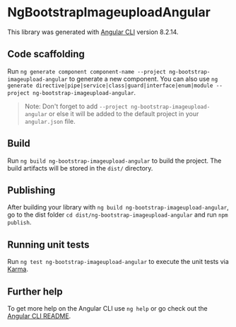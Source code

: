 # NgBootstrapImageuploadAngular

This library was generated with [Angular CLI](https://github.com/angular/angular-cli) version 8.2.14.

## Code scaffolding

Run `ng generate component component-name --project ng-bootstrap-imageupload-angular` to generate a new component. You can also use `ng generate directive|pipe|service|class|guard|interface|enum|module --project ng-bootstrap-imageupload-angular`.
> Note: Don't forget to add `--project ng-bootstrap-imageupload-angular` or else it will be added to the default project in your `angular.json` file. 

## Build

Run `ng build ng-bootstrap-imageupload-angular` to build the project. The build artifacts will be stored in the `dist/` directory.

## Publishing

After building your library with `ng build ng-bootstrap-imageupload-angular`, go to the dist folder `cd dist/ng-bootstrap-imageupload-angular` and run `npm publish`.

## Running unit tests

Run `ng test ng-bootstrap-imageupload-angular` to execute the unit tests via [Karma](https://karma-runner.github.io).

## Further help

To get more help on the Angular CLI use `ng help` or go check out the [Angular CLI README](https://github.com/angular/angular-cli/blob/master/README.md).
